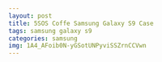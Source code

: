 ```yaml
---
layout: post
title: 5SOS Coffe Samsung Galaxy S9 Case
tags: samsung galaxy s9
categories: samsung
img: 1A4_AFoib0N-yGSotUNPyviSSZrnCCVwn
---
```

